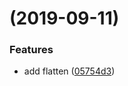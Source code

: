 #  (2019-09-11)


### Features

* add flatten ([05754d3](https://github.com/softwaregroup-bg/ut-function/commit/05754d3))



